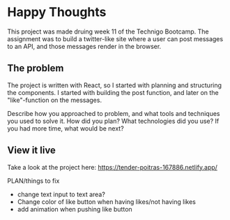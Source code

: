 # Happy Thoughts
This project was made druing week 11 of the Technigo Bootcamp. The assignment was to build a twitter-like site where a user can post messages to an API, and those messages render in the browser. 

## The problem
The project is written with React, so I started with planning and structuring the components. I started with building the post function, and later on the "like"-function on the messages.

Describe how you approached to problem, and what tools and techniques you used to solve it. How did you plan? What technologies did you use? If you had more time, what would be next?

## View it live
Take a look at the project here: https://tender-poitras-167886.netlify.app/



PLAN/things to fix
- change text input to text area?
- Change color of like button when having likes/not having likes
- add animation when pushing like button
